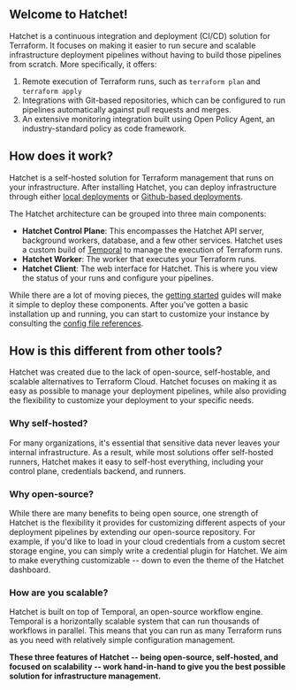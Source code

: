 ## Welcome to Hatchet!

Hatchet is a continuous integration and deployment (CI/CD) solution for Terraform. It focuses on making it easier to run secure and scalable infrastructure deployment pipelines without having to build those pipelines from scratch. More specifically, it offers:

1. Remote execution of Terraform runs, such as `terraform plan` and `terraform apply`
2. Integrations with Git-based repositories, which can be configured to run pipelines automatically against pull requests and merges.
3. An extensive monitoring integration built using Open Policy Agent, an industry-standard policy as code framework.

## How does it work?

Hatchet is a self-hosted solution for Terraform management that runs on your infrastructure. After installing Hatchet, you can deploy infrastructure through either [local deployments](https://docs.hatchet.run/getting-started/modules/local-deployment) or [Github-based deployments](https://docs.hatchet.run/getting-started/modules/github-deployment).

The Hatchet architecture can be grouped into three main components:

- **Hatchet Control Plane**: This encompasses the Hatchet API server, background workers, database, and a few other services. Hatchet uses a custom build of [Temporal](https://temporal.io/) to manage the execution of Terraform runs.
- **Hatchet Worker**: The worker that executes your Terraform runs.
- **Hatchet Client**: The web interface for Hatchet. This is where you view the status of your runs and configure your pipelines.

While there are a lot of moving pieces, the [getting started](https://docs.hatchet.run/getting-started) guides will make it simple to deploy these components. After you've gotten a basic installation up and running, you can start to customize your instance by consulting the [config file references](https://docs.hatchet.run/managing-hatchet/config-file-reference).

## How is this different from other tools?

Hatchet was created due to the lack of open-source, self-hostable, and scalable alternatives to Terraform Cloud. Hatchet focuses on making it as easy as possible to manage your deployment pipelines, while also providing the flexibility to customize your deployment to your specific needs.

### Why self-hosted?

For many organizations, it's essential that sensitive data never leaves your internal infrastructure. As a result, while most solutions offer self-hosted runners, Hatchet makes it easy to self-host everything, including your control plane, credentials backend, and runners.

### Why open-source?

While there are many benefits to being open source, one strength of Hatchet is the flexibility it provides for customizing different aspects of your deployment pipelines by extending our open-source repository. For example, if you'd like to load in your cloud credentials from a custom secret storage engine, you can simply write a credential plugin for Hatchet. We aim to make everything customizable -- down to even the theme of the Hatchet dashboard.

### How are you scalable?

Hatchet is built on top of Temporal, an open-source workflow engine. Temporal is a horizontally scalable system that can run thousands of workflows in parallel. This means that you can run as many Terraform runs as you need with relatively simple configuration management.

**These three features of Hatchet -- being open-source, self-hosted, and focused on scalability -- work hand-in-hand to give you the best possible solution for infrastructure management.**
